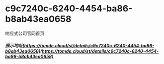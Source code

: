 # c9c7240c-6240-4454-ba86-b8ab43ea0658
响应式公司官网首页
##### 展示地址[https://tomde.cloud/st/details/c9c7240c-6240-4454-ba86-b8ab43ea0658](https://tomde.cloud/st/details/c9c7240c-6240-4454-ba86-b8ab43ea0658)
